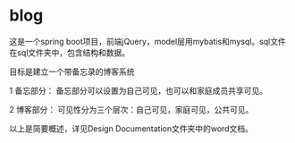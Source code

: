 # blog
这是一个spring boot项目，前端jQuery，model层用mybatis和mysql。sql文件在sql文件夹中，包含结构和数据。 

目标是建立一个带备忘录的博客系统

1 备忘部分：
备忘部分可以设置为自己可见，也可以和家庭成员共享可见。

2 博客部分：
可见性分为三个层次：自己可见，家庭可见，公共可见。

以上是简要概述，详见Design Documentation文件夹中的word文档。
